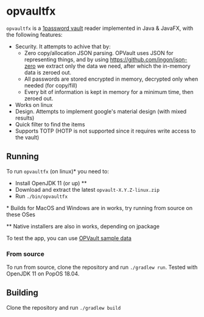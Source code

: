 # opvaultfx

`opvaultfx` is a [1password vault](https://support.1password.com/opvault-design/) reader implemented in Java & JavaFX, with the following features:
* Security. It attempts to achive that by:
    - Zero copy/allocation JSON parsing. OPVault uses JSON for representing things, and by using https://github.com/ingon/json-zero we
    extract only the data we need, after which the in-memory data is zeroed out.
  * All passwords are stored encrypted in memory, decrypted only when needed (for copy/fill)
  * Every bit of information is kept in memory for a minimum time, then zeroed out.
* Works on linux
* Design. Attempts to implement google's material design (with mixed results)
* Quick filter to find the items
* Supports TOTP (HOTP is not supported since it requires write access to the vault)

## Running

To run `opvaultfx` (on linux)* you need to:
* Install OpenJDK 11 (or up) **
* Download and extract the latest `opvault-X.Y.Z-linux.zip`
* Run `./bin/opvaultfx`
  
&ast; Builds for MacOS and Windows are in works, try running from source on these OSes

** Native installers are also in works, depending on jpackage
  
To test the app, you can use [OPVault sample data](https://cache.agilebits.com/security-kb/)

### From source

To run from source, clone the repository and run `./gradlew run`. Tested with OpenJDK 11 on PopOS 18.04.

## Building

Clone the repository and run `./gradlew build`
